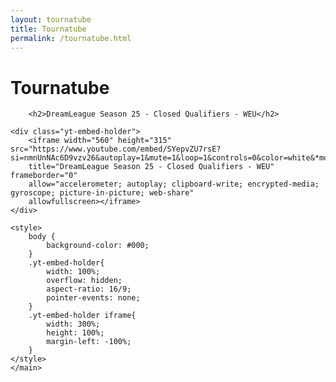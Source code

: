 ```yaml
---
layout: tournatube
title: Tournatube
permalink: /tournatube.html
---
```


  <main>
        <h1>Tournatube</h1>

        <h2>DreamLeague Season 25 - Closed Qualifiers - WEU</h2>
        
    <div class="yt-embed-holder">
        <iframe width="560" height="315" src="https://www.youtube.com/embed/SYepvZU7rsE?si=nmnUnNAc6D9vzv26&autoplay=1&mute=1&loop=1&controls=0&color=white&*modestbranding=0&rel=0&playsinline=1&enablejsapi=1&playlist=SYepvZU7rsE"
        title="DreamLeague Season 25 - Closed Qualifiers - WEU" frameborder="0"
        allow="accelerometer; autoplay; clipboard-write; encrypted-media; gyroscope; picture-in-picture; web-share"
        allowfullscreen></iframe>
    </div>

    <style>
        body {
            background-color: #000;
        }
        .yt-embed-holder{
            width: 100%;
            overflow: hidden;
            aspect-ratio: 16/9;
            pointer-events: none;
        }
        .yt-embed-holder iframe{
            width: 300%;
            height: 100%;
            margin-left: -100%;
        }
    </style>
    </main>